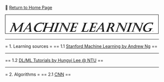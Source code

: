 :hotel: [Return to Home Page](https://github.com/geophydog/geophydog.github.io/blob/master/README.md)

![ML Icon](https://github.com/geophydog/Machine-Learning/blob/master/Images/ML.jpg)

***
= 1. Learning sources =
== 1.1  [Stanford Machine Learning by Andrew Ng](http://www.holehouse.org/mlclass/index.html) ==

***

== 1.2 [DL/ML Tutorials by Hungyi Lee @ NTU](http://speech.ee.ntu.edu.tw/~tlkagk/talk.html) ==

***

= 2. Algorithms =
== 2.1  [CNN](https://github.com/geophydog/Machine-Learning/blob/master/CNN/index.md) ==
